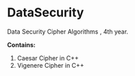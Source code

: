 # DataSecurity
Data Security Cipher Algorithms , 4th year.

**Contains:** 

1. Caesar Cipher in C++
2. Vigenere Cipher in C++

